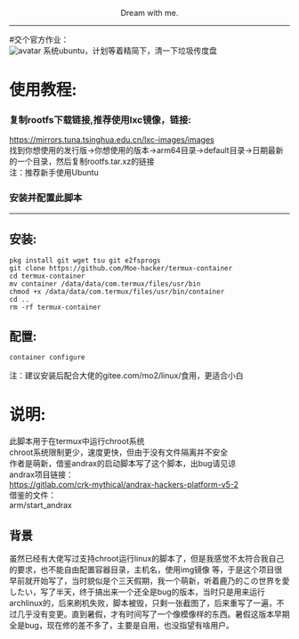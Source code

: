 <p align="center">Dream with me.</p>         

----------      
#交个官方作业：      
![avatar](https://github.com/Moe-hacker/termux-container/raw/main/screenshot.jpg)
系统ubuntu，计划等着精简下，清一下垃圾传度盘      
# 使用教程:    

### 复制rootfs下载链接,推荐使用lxc镜像，链接:     
https://mirrors.tuna.tsinghua.edu.cn/lxc-images/images      
找到你想使用的发行版→你想使用的版本→arm64目录→default目录→日期最新的一个目录，然后复制rootfs.tar.xz的链接      
注：推荐新手使用Ubuntu       
### 安装并配置此脚本      
--------      
## 安装:
```shell
pkg install git wget tsu git e2fsprogs 
git clone https://github.com/Moe-hacker/termux-container
cd termux-container
mv container /data/data/com.termux/files/usr/bin
chmod +x /data/data/com.termux/files/usr/bin/container
cd ..
rm -rf termux-container
```
## 配置:      
```sh
container configure
```
注：建议安装后配合大佬的gitee.com/mo2/linux/食用，更适合小白
# 说明:      
此脚本用于在termux中运行chroot系统      
chroot系统限制更少，速度更快，但由于没有文件隔离并不安全      
作者是萌新，借鉴andrax的启动脚本写了这个脚本，出bug请见谅      
andrax项目链接：      
https://gitlab.com/crk-mythical/andrax-hackers-platform-v5-2      
借鉴的文件：      
arm/start_andrax      
## 背景
虽然已经有大佬写过支持chroot运行linux的脚本了，但是我感觉不太符合我自己的要求，也不能自由配置容器目录，主机名，使用img镜像 等，于是这个项目很早前就开始写了，当时貌似是个三天假期，我一个萌新，听着鹿乃的この世界を愛したい，写了半天，终于搞出来一个还全是bug的版本，当时只是用来运行archlinux的，后来刷机失败，脚本被毁，只剩一张截图了，后来重写了一遍，不过几乎没有变更。直到暑假，才有时间写了一个像模像样的东西。暑假这版本早期全是bug，现在修的差不多了，主要是自用，也没指望有啥用户。
